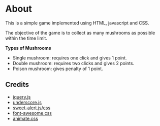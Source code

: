 # About
This is a simple game implemented using HTML, javascript and CSS.

The objective of the game is to collect as many mushrooms as possible within the time limit.

**Types of Mushrooms**
- Single mushroom: requires one click and gives 1 point.
- Double mushroom: requires two clicks and gives 2 points.
- Poison mushroom: gives penalty of 1 point.

## Credits
- [jquery.js](https://github.com/jquery/jquery)
- [underscore.js](https://github.com/jashkenas/underscore/)
- [sweet-alert.js/css](https://github.com/t4t5/sweetalert)
- [font-awesome.css](https://github.com/FortAwesome/Font-Awesome)
- [animate.css](https://github.com/daneden/animate.css)
